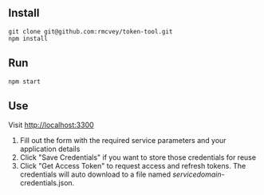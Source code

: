 ## Install
```
git clone git@github.com:rmcvey/token-tool.git
npm install
```

## Run
```
npm start
```

## Use
Visit [http://localhost:3300](http://localhost:3300)

1. Fill out the form with the required service parameters and your application details
2. Click "Save Credentials" if you want to store those credentials for reuse
3. Click "Get Access Token" to request access and refresh tokens. The credentials will auto download to a file named *servicedomain*-credentials.json.
